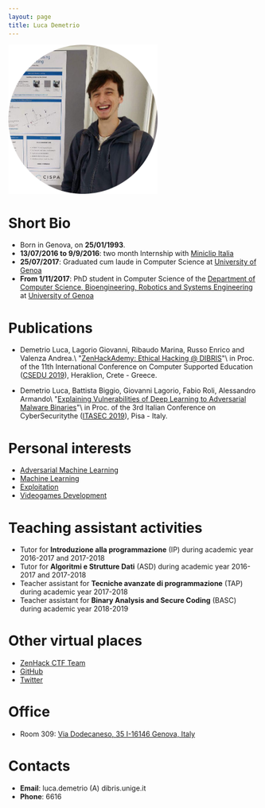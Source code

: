 ```yaml
---
layout: page
title: Luca Demetrio
---
```


<img src="/pics/demetrio.png" alt="Ops, something went wrong. This picture is missing!" width="300"/>

# Short Bio
* Born in Genova, on **25/01/1993**.
* **13/07/2016 to 9/9/2016**: two month Internship with [Miniclip Italia](https://corporate.miniclip.com/where-we-are/)
* **25/07/2017**: Graduated cum laude in Computer Science at [University of Genoa](https://en.wikipedia.org/wiki/University_of_Genoa)
* **From 1/11/2017**: PhD student in Computer Science of the [Department of Computer Science, Bioengineering, Robotics and Systems Engineering](http://www.dibris.unige.it/) at [University of Genoa](https://en.wikipedia.org/wiki/University_of_Genoa)

# Publications
* Demetrio Luca, Lagorio Giovanni, Ribaudo Marina, Russo Enrico and Valenza Andrea.\\
"[ZenHackAdemy: Ethical Hacking @ DIBRIS](http://insticc.org/node/TechnicalProgram/csedu/presentationDetails/77471)"\\
in Proc. of the 11th International Conference on Computer Supported Education ([CSEDU 2019](http://www.csedu.org/)), Heraklion, Crete - Greece.

* Demetrio Luca, Battista Biggio, Giovanni Lagorio, Fabio Roli, Alessandro Armando\\
"[Explaining Vulnerabilities of Deep Learning to Adversarial Malware Binaries](https://arxiv.org/abs/1901.03583)"\\
in Proc. of the 3rd Italian Conference on CyberSecuritythe ([ITASEC 2019](https://www.itasec.it/)), Pisa - Italy.

# Personal interests
* [Adversarial Machine Learning](https://en.wikipedia.org/wiki/Adversarial_machine_learning)
* [Machine Learning](https://en.wikipedia.org/wiki/Machine_learning)
* [Exploitation](https://en.wikipedia.org/wiki/Exploit_(computer_security))
* [Videogames Development](https://en.wikipedia.org/wiki/Video_game_development)

# Teaching assistant activities
* Tutor for **Introduzione alla programmazione** (IP) during academic year 2016-2017 and 2017-2018
* Tutor for **Algoritmi e Strutture Dati** (ASD) during academic year 2016-2017 and 2017-2018
* Teacher assistant for **Tecniche avanzate di programmazione** (TAP) during academic year 2017-2018
* Teacher assistant for **Binary Analysis and Secure Coding** (BASC) during academic year 2018-2019


# Other virtual places
* [ZenHack CTF Team](https://zenhack.it)
* [GitHub](https://github.com/zangobot)
* [Twitter](https://twitter.com/zangobot)

# Office
* Room 309: [Via Dodecaneso, 35 I-16146 Genova, Italy](https://www.google.com/maps/place/Universit%C3%A0+degli+Studi+di+Genova+-+Dipartimento+di+Informatica,+Bioingegneria,+Robotica+e+Ingegneria+dei+Sistemi/@44.4033504,8.9718396,17.37z/data=!4m5!3m4!1s0x0:0x36191c714ef37673!8m2!3d44.4032971!4d8.9723245?hl=en-US)

# Contacts
* **Email**: luca.demetrio (A) dibris.unige.it
* **Phone**: 6616
